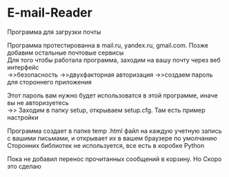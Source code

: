 # E-mail-Reader
Программа для загрузки почты<p>
Программа протестированна в mail.ru, yandex.ru, gmail.com. Позже добавим остальные почтовые сервисы<br>
Для того чтобы работала программа, заходим на вашу почту через веб интерфейс<br>
->>безопасность ->>двухфакторная авторизация ->>создаем пароль для стороннего приложения<p>
Этот пароль вам нужно будет использоватся в этой программе, иначе вы не авторизуетесь<br>
->> Заходим в папку setup, открываем setup.cfg. Там есть пример настройки<p>

Программа создает в папке temp .html файл на каждую учетную запись с вашими письмами,  и открывает их в вашем браузере по умолчанию<br>
Сторонних библиотек не используется, все есть в коробке Python<p>

Пока не добавил перенос прочитанных сообщений в корзину.
Но Скоро это сделаю
